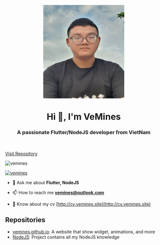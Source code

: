 <p align="center">
  <a href="https://github.com/VeMines/">
    <img src="1.jpg" alt="Logo" width="260" height="300">
  </a>

  <p align="center">
    <h1 align="center">Hi 👋, I'm VeMines</h1>
    <h3 align="center">A passionate Flutter/NodeJS developer from VietNam</h3>
    <br/>
    <br/>
    <a href="https://github.com/VeMines/">Visit Repository</a>
  </p>
</p>

<p align="left"> <img src="https://komarev.com/ghpvc/?username=vemines&label=Profile%20views&color=0e75b6&style=for-the-badge" alt="vemines" /> </p>

<p align="left"> <a href="https://github.com/ryo-ma/github-profile-trophy"><img src="https://github-profile-trophy.vercel.app/?username=vemines" alt="vemines" /></a> </p>

- 💬 Ask me about **Flutter, NodeJS**

- 📫 How to reach me **vemines@outlook.com**

- 📄 Know about my cv [http://cv.vemines.site](http://cv.vemines.site)

## Repositories

* [vemines.github.io](https://vemines.github.com/): A website that show widget, animations, and more
* [NodeJS](https://github.com/vemines/NodeJs): Project contains all my NodeJS knowledge 



